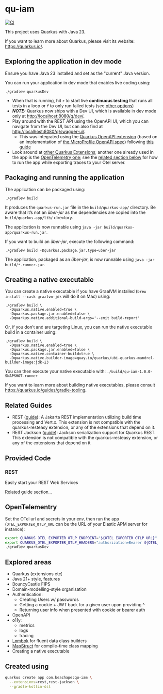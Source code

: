 # qu-iam
[![CI](https://github.com/lloydmeta/qu-iam/actions/workflows/ci.yml/badge.svg)](https://github.com/lloydmeta/qu-iam/actions/workflows/ci.yml)

This project uses Quarkus with Java 23.

If you want to learn more about Quarkus, please visit its website: <https://quarkus.io/>.

## Exploring the application in dev mode

Ensure you have Java 23 installed and set as the "current" Java version.

You can run your application in dev mode that enables live coding using:

```shell script
./gradlew quarkusDev
```

* When that is running, hit `r` to start live **continuous testing** that runs all tests in a loop or `f` to only run failed tests (see [other options](https://quarkus.io/guides/continuous-testing#controlling-continuous-testing))
* **_NOTE:_**  Quarkus now ships with a Dev UI, which is available in dev mode only at <http://localhost:8080/q/dev/>.
* Play around with the REST API using the OpenAPI UI, which you can navigate from the Dev UI, but can also find at <http://localhost:8080/q/swagger-ui/>.
  * This was integrated using the [Quarkus OpenAPI extension](https://quarkus.io/extensions/io.quarkus/quarkus-smallrye-openapi/) (based on an implementation of [the MicroProfile OpenAPI spec](https://github.com/smallrye/smallrye-open-api)) following [this guide](https://quarkus.io/guides/openapi-swaggerui)
* Look around at [other Quarkus Extensions](https://quarkus.io/extensions/); another one already used in the app is the [OpenTelemetry one](https://quarkus.io/extensions/io.quarkus/quarkus-opentelemetry/); see the [related section below](#opentelementry) for how to run the app while exporting traces to your Otel server.


## Packaging and running the application

The application can be packaged using:

```shell script
./gradlew build
```

It produces the `quarkus-run.jar` file in the `build/quarkus-app/` directory.
Be aware that it’s not an _über-jar_ as the dependencies are copied into the `build/quarkus-app/lib/` directory.

The application is now runnable using `java -jar build/quarkus-app/quarkus-run.jar`.

If you want to build an _über-jar_, execute the following command:

```shell script
./gradlew build -Dquarkus.package.jar.type=uber-jar
```

The application, packaged as an _über-jar_, is now runnable using `java -jar build/*-runner.jar`.

## Creating a native executable

You can create a native executable if you have GraalVM installed (`brew install --cask graalvm-jdk` will do it on Mac) using:

```shell script
./gradlew build \
  -Dquarkus.native.enabled=true \
  -Dquarkus.package.jar.enabled=false \
  -Dquarkus.native.additional-build-args='--emit build-report'
```

Or, if you don't and are targeting Linux, you can run the native executable build in a container using:

```shell script
./gradlew build \
  -Dquarkus.native.enabled=true \
  -Dquarkus.package.jar.enabled=false \
  -Dquarkus.native.container-build=true \
  -Dquarkus.native.builder-image=quay.io/quarkus/ubi-quarkus-mandrel-builder-image:jdk-23
```

You can then execute your native executable with: `./build/qu-iam-1.0.0-SNAPSHOT-runner`

If you want to learn more about building native executables, please consult <https://quarkus.io/guides/gradle-tooling>.

## Related Guides

- REST ([guide](https://quarkus.io/guides/rest)): A Jakarta REST implementation utilizing build time processing and Vert.x. This extension is not compatible with the quarkus-resteasy extension, or any of the extensions that depend on it.
- REST Jackson ([guide](https://quarkus.io/guides/rest#json-serialisation)): Jackson serialization support for Quarkus REST. This extension is not compatible with the quarkus-resteasy extension, or any of the extensions that depend on it

## Provided Code

### REST

Easily start your REST Web Services

[Related guide section...](https://quarkus.io/guides/getting-started-reactive#reactive-jax-rs-resources)

## OpenTelementry

Set the OTel url and secrets in your env, then run the app (`OTEL_EXPORTER_OTLP_URL` can be the URL of your Elastic APM server for instance):

```sh
export QUARKUS_OTEL_EXPORTER_OTLP_ENDPOINT="${OTEL_EXPORTER_OTLP_URL}"
export QUARKUS_OTEL_EXPORTER_OTLP_HEADERS="authorization=Bearer ${OTEL_EXPORTER_OTLP_SECRET_TOKEN}"
./gradlew quarkusDev
```

## Explored areas

* Quarkus (extensions etc)
* Java 21+ style, features
* BouncyCastle FIPS
* Domain-modelling-style organisation
* Authentication:
  * Creating Users w/ passwords
  * Getting a cookie + JWT back for a given user upon providing ^
  * Returning user info when presented with cookie or bearer auth
* OpenAPI
* o11y:
  * metrics
  * logs
  * tracing
* [Lombok](https://projectlombok.org) for fluent data class builders
* [MapStruct](https://mapstruct.org) for compile-time class mapping
* Creating a native executable


## Created using

```sh
quarkus create app com.beachape:qu-iam \
  --extensions=rest,rest-jackson \
  --gradle-kotlin-dsl
```


